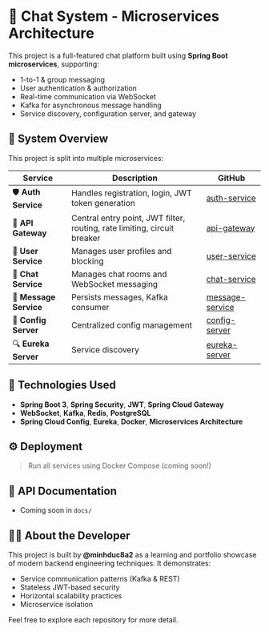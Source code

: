 # 💬 Chat System - Microservices Architecture

This project is a full-featured chat platform built using **Spring Boot microservices**, supporting:
- 1-to-1 & group messaging
- User authentication & authorization
- Real-time communication via WebSocket
- Kafka for asynchronous message handling
- Service discovery, configuration server, and gateway

## 🧱 System Overview

<!-- ![System Design](architecture/system-design.drawio.png) -->

This project is split into multiple microservices:

| Service | Description | GitHub |
|--------|-------------|--------|
| 🛡️ **Auth Service** | Handles registration, login, JWT token generation | [auth-service](https://github.com/minhduc8a2/chat-system-auth-service) |
| 🔐 **API Gateway** | Central entry point, JWT filter, routing, rate limiting, circuit breaker | [api-gateway](https://github.com/minhduc8a2/chat-system-api-gateway) |
| 👥 **User Service** | Manages user profiles and blocking | [user-service](https://github.com/minhduc8a2/chat-system-user-service) |
| 💬 **Chat Service** | Manages chat rooms and WebSocket messaging | [chat-service](https://github.com/minhduc8a2/chat-system-chat-service) |
| 📨 **Message Service** | Persists messages, Kafka consumer | [message-service](https://github.com/minhduc8a2/chat-system-message-service) |
| 🔧 **Config Server** | Centralized config management | [config-server](https://github.com/minhduc8a2/chat-system-config-server) |
| 🔍 **Eureka Server** | Service discovery | [eureka-server](https://github.com/minhduc8a2/chat-system-eureka-server) |

## 🚀 Technologies Used

- **Spring Boot 3**, **Spring Security**, **JWT**, **Spring Cloud Gateway**
- **WebSocket**, **Kafka**, **Redis**, **PostgreSQL**
- **Spring Cloud Config**, **Eureka**, **Docker**, **Microservices Architecture**

## ⚙️ Deployment

> Run all services using Docker Compose (coming soon!)

## 📂 API Documentation

- Coming soon in `docs/`

## 🙋‍♂️ About the Developer

This project is built by **@minhduc8a2** as a learning and portfolio showcase of modern backend engineering techniques. It demonstrates:
- Service communication patterns (Kafka & REST)
- Stateless JWT-based security
- Horizontal scalability practices
- Microservice isolation

Feel free to explore each repository for more detail.
